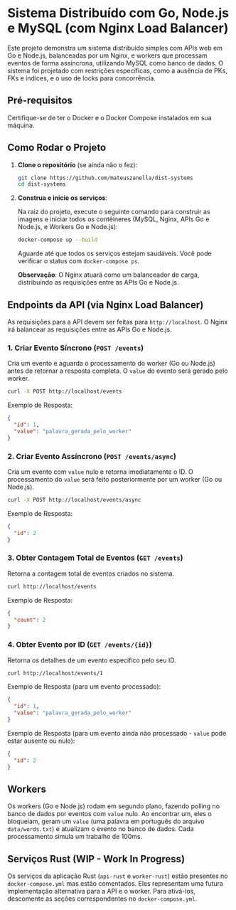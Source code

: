 # Sistema Distribuído com Go, Node.js e MySQL (com Nginx Load Balancer)

Este projeto demonstra um sistema distribuído simples com APIs web em Go e Node.js, balanceadas por um Nginx, e workers que processam eventos de forma assíncrona, utilizando MySQL como banco de dados. O sistema foi projetado com restrições específicas, como a ausência de PKs, FKs e índices, e o uso de locks para concorrência.

## Pré-requisitos

Certifique-se de ter o Docker e o Docker Compose instalados em sua máquina.

## Como Rodar o Projeto

1.  **Clone o repositório** (se ainda não o fez):

    ```bash
    git clone https://github.com/mateuszanella/dist-systems
    cd dist-systems
    ```

2.  **Construa e inicie os serviços**:

    Na raiz do projeto, execute o seguinte comando para construir as imagens e iniciar todos os contêineres (MySQL, Nginx, APIs Go e Node.js, e Workers Go e Node.js):

    ```bash
    docker-compose up --build
    ```

    Aguarde até que todos os serviços estejam saudáveis. Você pode verificar o status com `docker-compose ps`.

    **Observação**: O Nginx atuará como um balanceador de carga, distribuindo as requisições entre as APIs Go e Node.js.

## Endpoints da API (via Nginx Load Balancer)

As requisições para a API devem ser feitas para `http://localhost`. O Nginx irá balancear as requisições entre as APIs Go e Node.js.

### 1. Criar Evento Síncrono (`POST /events`)

Cria um evento e aguarda o processamento do worker (Go ou Node.js) antes de retornar a resposta completa. O `value` do evento será gerado pelo worker.

```bash
curl -X POST http://localhost/events
```

Exemplo de Resposta:

```json
{
  "id": 1,
  "value": "palavra_gerada_pelo_worker"
}
```

### 2. Criar Evento Assíncrono (`POST /events/async`)

Cria um evento com `value` nulo e retorna imediatamente o ID. O processamento do `value` será feito posteriormente por um worker (Go ou Node.js).

```bash
curl -X POST http://localhost/events/async
```

Exemplo de Resposta:

```json
{
  "id": 2
}
```

### 3. Obter Contagem Total de Eventos (`GET /events`)

Retorna a contagem total de eventos criados no sistema.

```bash
curl http://localhost/events
```

Exemplo de Resposta:

```json
{
  "count": 2
}
```

### 4. Obter Evento por ID (`GET /events/{id}`)

Retorna os detalhes de um evento específico pelo seu ID.

```bash
curl http://localhost/events/1
```

Exemplo de Resposta (para um evento processado):

```json
{
  "id": 1,
  "value": "palavra_gerada_pelo_worker"
}
```

Exemplo de Resposta (para um evento ainda não processado - `value` pode estar ausente ou nulo):

```json
{
  "id": 2
}
```

## Workers

Os workers (Go e Node.js) rodam em segundo plano, fazendo polling no banco de dados por eventos com `value` nulo. Ao encontrar um, eles o bloqueiam, geram um `value` (uma palavra em português do arquivo `data/words.txt`) e atualizam o evento no banco de dados. Cada processamento simula um trabalho de 100ms.

## Serviços Rust (WIP - Work In Progress)

Os serviços da aplicação Rust (`api-rust` e `worker-rust`) estão presentes no `docker-compose.yml` mas estão comentados. Eles representam uma futura implementação alternativa para a API e o worker. Para ativá-los, descomente as seções correspondentes no `docker-compose.yml`.
